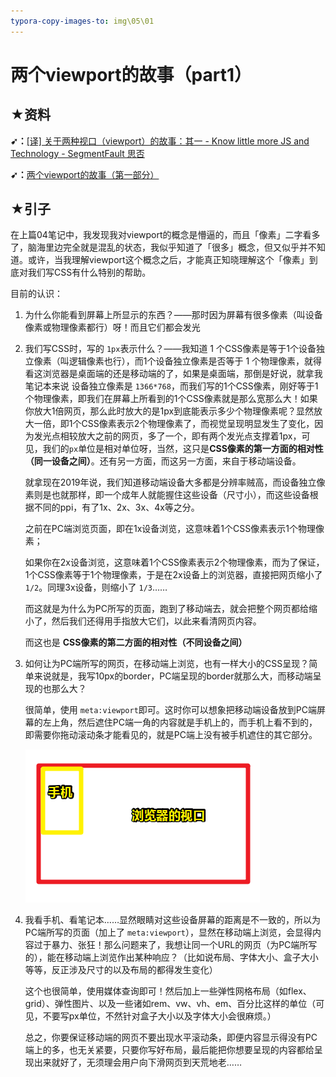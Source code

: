 ```yaml
---
typora-copy-images-to: img\05\01
---
```


# 两个viewport的故事（part1）

## ★资料

**➹：**[[译] 关于两种视口（viewport）的故事：其一 - Know little more JS and Technology - SegmentFault 思否](https://segmentfault.com/a/1190000006837963#articleHeader5)

**➹：**[两个viewport的故事（第一部分）](https://web.archive.org/web/20170705090419/http://weizhifeng.net/viewports.html)

## ★引子

在上篇04笔记中，我发现我对viewport的概念是懵逼的，而且「像素」二字看多了，脑海里边完全就是混乱的状态，我似乎知道了「很多」概念，但又似乎并不知道。或许，当我理解viewport这个概念之后，才能真正知晓理解这个「像素」到底对我们写CSS有什么特别的帮助。

目前的认识：

1. 为什么你能看到屏幕上所显示的东西？——那时因为屏幕有很多像素（叫设备像素或物理像素都行）呀！而且它们都会发光

2. 我们写CSS时，写的 `1px`表示什么？——我知道 1 个CSS像素是等于1个设备独立像素（叫逻辑像素也行），而1个设备独立像素是否等于 1 个物理像素，就得看这浏览器是桌面端的还是移动端的了，如果是桌面端，那倒是好说，就拿我笔记本来说 设备独立像素是 `1366*768`，而我们写的1个CSS像素，刚好等于1个物理像素，即我们在屏幕上所看到的1个CSS像素就是那么宽那么大！如果你放大1倍网页，那么此时放大的是1px到底能表示多少个物理像素呢？显然放大一倍，即1个CSS像素表示2个物理像素了，而视觉呈现明显发生了变化，因为发光点相较放大之前的网页，多了一个，即有两个发光点支撑着1px，可见，我们的`px`单位是相对单位呀，当然，这只是**CSS像素的第一方面的相对性（同一设备之间）**。还有另一方面，而这另一方面，来自于移动端设备。

   就拿现在2019年说，我们知道移动端设备大多都是分辨率贼高，而设备独立像素则是也就那样，即一个成年人就能握住这些设备（尺寸小），而这些设备根据不同的ppi，有了1x、2x、3x、4x等之分。

   之前在PC端浏览页面，即在1x设备浏览，这意味着1个CSS像素表示1个物理像素；

   如果你在2x设备浏览，这意味着1个CSS像素表示2个物理像素，而为了保证，1个CSS像素等于1个物理像素，于是在2x设备上的浏览器，直接把网页缩小了`1/2`。同理3x设备，则缩小了 `1/3`……

   而这就是为什么为PC所写的页面，跑到了移动端去，就会把整个网页都给缩小了，然后我们还得用手指放大它们，以此来看清网页内容。

   而这也是 **CSS像素的第二方面的相对性（不同设备之间）**

3. 如何让为PC端所写的网页，在移动端上浏览，也有一样大小的CSS呈现？简单来说就是，我写10px的border，PC端呈现的border就那么大，而移动端呈现的也那么大？

   很简单，使用 `meta:viewport`即可。这时你可以想象把移动端设备放到PC端屏幕的左上角，然后遮住PC端一角的内容就是手机上的，而手机上看不到的，即需要你拖动滚动条才能看见的，就是PC端上没有被手机遮住的其它部分。

   ![1560314065234](img/05/01/1560314065234.png)

4. 我看手机、看笔记本……显然眼睛对这些设备屏幕的距离是不一致的，所以为PC端所写的页面（加上了 `meta:viewport`），显然在移动端上浏览，会显得内容过于暴力、张狂！那么问题来了，我想让同一个URL的网页（为PC端所写的），能在移动端上浏览作出某种响应？（比如说布局、字体大小、盒子大小等等，反正涉及尺寸的以及布局的都得发生变化）

   这个也很简单，使用媒体查询即可！然后加上一些弹性网格布局（如flex、grid）、弹性图片、以及一些诸如rem、vw、vh、em、百分比这样的单位（可见，不要写px单位，不然针对盒子大小以及字体大小会很麻烦。）

   总之，你要保证移动端的网页不要出现水平滚动条，即便内容显示得没有PC端上的多，也无关紧要，只要你写好布局，最后能把你想要呈现的内容都给呈现出来就好了，无须理会用户向下滑网页到天荒地老……











